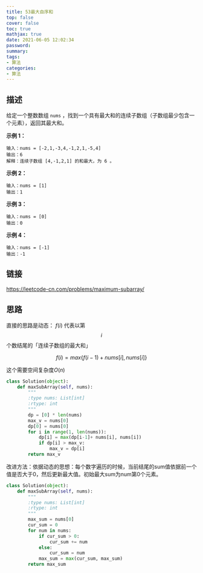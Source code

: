 ```yaml
---
title: 53最大自序和
top: false
cover: false
toc: true
mathjax: true
date: 2021-06-05 12:02:34
password:
summary:
tags:
- 算法
categories:
- 算法
---
```


## 描述

给定一个整数数组 `nums` ，找到一个具有最大和的连续子数组（子数组最少包含一个元素），返回其最大和。

**示例 1：**

```
输入：nums = [-2,1,-3,4,-1,2,1,-5,4]
输出：6
解释：连续子数组 [4,-1,2,1] 的和最大，为 6 。
```

**示例 2：**

```
输入：nums = [1]
输出：1
```

**示例 3：**

```
输入：nums = [0]
输出：0
```

**示例 4：**

```
输入：nums = [-1]
输出：-1
```

## 链接

https://leetcode-cn.com/problems/maximum-subarray/

## 思路

直接的思路是动态： $f(i)$ 代表以第$$i$$个数结尾的「连续子数组的最大和」

$$
f(i)=max\{f(i−1)+nums[i],nums[i]\}
$$

这个需要空间复杂度$O(n)$

```python
class Solution(object):
    def maxSubArray(self, nums):
        """
        :type nums: List[int]
        :rtype: int
        """
        dp = [0] * len(nums)
        max_v = nums[0]
        dp[0] = nums[0]
        for i in range(1, len(nums)):
            dp[i] = max(dp[i-1]+ nums[i], nums[i])
            if dp[i] > max_v:
                max_v = dp[i]
        return max_v
```

改进方法：依据动态的思想：每个数字遍历的时候，当前结尾的sum值依据前一个值是否大于0，然后更新最大值。初始最大sum为num第0个元素。

```python
class Solution(object):
    def maxSubArray(self, nums):
        """
        :type nums: List[int]
        :rtype: int
        """
        max_sum = nums[0]
        cur_sum = 0
        for num in nums:
            if cur_sum > 0:
                cur_sum += num
            else:
                cur_sum = num
            max_sum = max(cur_sum, max_sum)
        return max_sum
```

